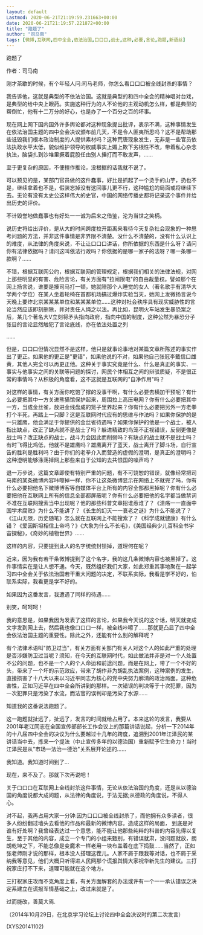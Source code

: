 ```yaml
---
layout: default
Lastmod: 2020-06-21T21:19:59.231663+00:00
date: 2020-06-21T21:19:57.221872+00:00
title: "跑题了"
author: "司马南"
tags: [微博,互联网,四中全会,依法治国,口口口,战士,这种,必要,言论,跑题,新语丝]
---
```


跑题了

作者：司马南

刚才茶歇的时候，有个年轻人问:司马老师，你怎么看口口口被全线封杀的事情？

我告诉他，这就是典型的不依法治国。这就是典型的和四中全会的精神唱对台戏，是典型的给中央上眼药。实施这种行为的人不论他的主观动机怎么样，都是典型的帮倒忙，他有十二万分的好心，也是办了一个百分之百的坏事。

现在网上网下国内国外许多舆论都对这种现象提出批评，表示不满，这种事情发生在依法治国主题的四中全会决议颁布前几天，不是令人匪夷所思吗？这不是帮助那些诋毁我们根本政治制度的人提供素材吗？这种荒唐现象发生，无非是一些官员依法执政水平太低，貌似维护领导的权威事实上媚上欺下劣根性不改，带着私心杂念执法，脑袋扎到沙堆里撅着屁股任由别人捶打而不敢发声，……

至于更复杂的原因，不便擅作推论，没根据的话我就不说了。

可以预见的是，某部门官员做的这件蠢事，好比是抓起了一个烫手的山芋，扔也不是，继续拿着也不是，假装忘掉没有这回事儿更不行，这种尴尬的局面或将继续下去。无论有没有太史公这样伟大的史官，中国的网络传播史都将记录这个事件并给出历史的评价。

不计毁誉地做蠢事也有好处一一诚为后来之借鉴，沦为当世之笑柄。

说历史将给出评价，是从大的时间跨度拉开距离来看待今天复杂社会现象的一种思考问题的方法，并非这件事情是非界限不清楚。没什么不清楚的，没有什么认识上的难度，从法律的角度来说，不让让口口口讲话，你所依据的东西是什么呀？请问你有法律依据吗？请问这叫依法行政吗？你依据的是哪一家子的法呀？哪一条哪一款啊？……

不错，根据互联网公约，根据互联网的管理规定，根据我们相关的法律法规，对网上那些明显的有害、危险言论，有关方面有"拉闸限电"的自由裁量权。譬如那个在网上扬言说，谁要是揍司马打一顿，她就陪那个人睡觉的女人（著名歌手有清华大学两个学位）在某人坐着轮椅在首都机场搞过爆炸实验当天，她网上发微扬言说今天晚上要炸北京某某某单位和某某某单位……这种对社会秩序具有现实威胁性的言论当然应该即刻删除，并对责任人绳之以法。再比如，昆明火车站发生暴恐案之后，某几个著名大V立刻将矛头指向政府，指向中国的制度，这种公然为暴恐分子张目的言论显然触犯了言论底线，亦在依法处置之列

……

但是，口口口但情况显然不是这样，他只是就事论事地对某篇文章所陈述的事实作出了更正。如果他的更正是"更错"，如果他说的不对，如果他自己张冠李戴信口雌黄，其他人完全可以再更正他。这种关于事实究竟是什么、什么是真正的事实、一事实与他事实之间的关联等问题的探讨，网民个体相互之间的辩驳质疑，不是很正常的事情吗？从积极的角度看，这不这就是互联网的"自净作用"吗？

对这样的事情，有关方面你吃饱了撑的没事干啊，有什么必要去横加干预呢？有什么必要把其中一方关进熊猫馆保护起来，周围拉上高压电网？你有什么必要把其中一方，当成金丝雀，放进金线盘成的笼子里养起来？你有什么必要把另外一方老拳打个半死，再踏上一只脚？这是互联网时代应有的思维与作法吗？如果你保护的是一只雄鹰，他会满足于你提供的金丝雀待遇吗？如果你保护的他是一个战士，被人指出缺点，改正了缺点就不是战士了吗？躲进精致的鸟笼不正视错误，反倒更像是战士吗？改正缺点的战士，战斗力会因此而削弱吗？有缺点的战士就不是战士吗？有时飞得比鸡低，他就不是雄鹰吗？雄鹰离开了蓝天，战士离开了脚斗场，自行宣告的胜利是胜利吗？由于你们的老拳介入而营造的虚假的澄明，是真正的澄明吗？这种澄明能够涤荡掉网上那些来自于公知的去共恨国的噪声吗？

退一万步说，这篇文章即使有特别严重的问题，有不可饶恕的错误，就像经常把司马南的某条微博内容咔嚓掉一样，你不让这条微博显示在网络上不就完了吗，你有什么必要把他名下微博博客等自媒体平台上所有的内容全部都黑掉呢？你有什么必要把他在互联网上所有的信息全部都屏蔽呢？你有什么必要把他的名字都当做禁词不准在互联网搜索当中出现呢？他的那些科普文章招谁惹谁了？《溃疡一一直面中国学术腐败》为什么不能讲了？《长生的幻灭一一衰老之谜》为什么不能说了？《江山无限，历史随笔》怎么就在互联网上不能搜索了？《科学成就健康》有什么错？《爱因斯坦相信上帝吗？》《大象为什么不长毛》，《美国经典少儿百科全书宇宙探秘》，《奇妙的植物世界》……

这样的内容，只要提到此人的名字统统封锁掉，道理何在呢？

近来，因为我有若干条微博提到了这个名字，我的这几条微博内容也被黑掉了。这件事情实在是让人想不通。今天，既然组织我们大家，如此郑重其事地聚在一起学习四中全会关于依法治国若干重大问题的决定，不联系实际，我看是学不好的，怕联系实际，我看更是学不好的。

如果因为这番发言，我遭遇了同样的待遇……

别笑，呵呵呵！

我的意思是，如果我因为发表了这样的言论，如果我今天说的这个话，明天就变成文字发到网上去，然后我也像口口口一样，被全线咔嚓了……那就更凸显了四中全会依法治国主题的重要性。除此之外，还能有什么别的解释呢？

有个法律术语叫"防卫过当"，有关方面有关部门有关人对这个人的如此严重的处理是否涉嫌防卫过当呢？须知，在今天的互联网时代，如此做法并非是对一个人处置不公的问题，也不是一个人的个人命运和前途问题，而是在网上，带了一个不好的头，带来了一个坏的示范效应，带来了胡作非为胡乱执法案例，这种案例的发生，直接损害了十八大以来以习近平同志为核心的党中央努力廓清的政治局面。这种危害性，正如习近平在四中全会所讲到的那样。一次错误的判决等于十次犯罪，因为一次犯罪只是污染了水流，而法官的误判却是污染了水源……

知道我的这番说法跑题了。

这一跑题就扯远了，扯远了，发言的时间就给占用了。本来这轮的发言，我要从2001年老江同志在全国宣传部部长工作会议上的那篇讲话说起，分析一下2014年的十八届四中全会的决议为什么要越过十几年的跨度，追溯到2001年江泽民的某讲话当中去，拣来一个提法（中止宣传多年的以德治国）重新赋予它生命力！当时江泽民是从"市场一法治一德治"关系展开论述的……

我知道。我知道时间到了…

现在，来不及了。那就下次再说吧！

关于口口口在互联网上全线封杀这件事情，无论从依法治国的角度，还是从以德治国的角度说都大成问题，从法律的角度说，于法无据;从德政的角度说，不得人心。

对不起，我再占用大家一分钟:因为口口口被全线封杀了，而他拥有众多读者，很多人纷纷翻过墙头去看他的作品和最新的微博内容。造成这样的局面， 到底是对谁有好处啊？我曾经表达过一个意思，能不能让他那些纯粹的科普的内容先得以复生，至于其他的内容，成立一个专门的小组来甄别，有错误就肃，没问题就放，朗朗乾坤之下，不能总像是变魔术一样老用一块布盖着在底下捣鼓……当然了，正如张老师刚才说的那样，根本没人搭理这茬儿。人家不屑于跟我等对话，也不屑于采纳我等意见，他们大概只听得进人民网那个谎报舆情大家祝华新先生的建议。三打祝家庄打不下来，道理可能就在这个地方。

三打祝家庄攻而不克角度上看，有关方面解套的办法或许有一个一一承认错误之决定系建立在谎报军情基础之上，改过来就是了。

过而能改，善莫大焉.

（2014年10月29日，在北京学习论坛上讨论四中全会决议时的第二次发言）

(XYS20141102)

